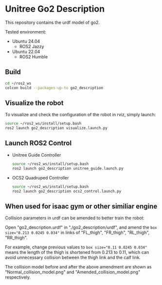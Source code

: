 # Unitree Go2 Description
This repository contains the urdf model of go2.

Tested environment:
* Ubuntu 24.04
  * ROS2 Jazzy
* Ubuntu 22.04
  * ROS2 Humble

## Build
```bash
cd ~/ros2_ws
colcon build --packages-up-to go2_description
```

## Visualize the robot
To visualize and check the configuration of the robot in rviz, simply launch:
```bash
source ~/ros2_ws/install/setup.bash
ros2 launch go2_description visualize.launch.py
```

## Launch ROS2 Control
* Unitree Guide Controller
  ```bash
  source ~/ros2_ws/install/setup.bash
  ros2 launch go2_description unitree_guide.launch.py
  ```
* OCS2 Quadruped Controller
  ```bash
  source ~/ros2_ws/install/setup.bash
  ros2 launch go2_description ocs2_control.launch.py
  ```

## When used for isaac gym or other similiar engine 

Collision parameters in urdf can be amended to better train the robot:

Open "go2_description.urdf" in "./go2_description/urdf",
and amend the ` box size="0.213 0.0245 0.034" ` in links of "FL_thigh", "FR_thigh", "RL_thigh", "RR_thigh".

For example, change previous values to ` box size="0.11 0.0245 0.034" ` means the length of the thigh is shortened from 0.213 to 0.11, which can avoid unnecessary collision between the thigh link and the calf link. 

The collision model before and after the above amendment are shown as "Normal_collision_model.png" and "Amended_collision_model.png" respectively.


